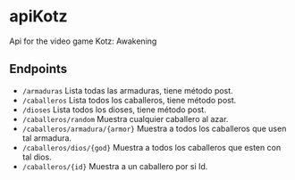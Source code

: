 # apiKotz
Api for the video game Kotz: Awakening

## Endpoints

- `/armaduras` Lista todas las armaduras, tiene método post.
- `/caballeros` Lista todos los caballeros, tiene método post.
- `/dioses` Lista todos los dioses, tiene método post.
- `/caballeros/random` Muestra cualquier caballero al azar.
- `/caballeros/armadura/{armor}` Muestra a todos los caballeros que usen tal armadura.
- `/caballeros/dios/{god}` Muestra a todos los caballeros que esten con tal dios.
- `/caballeros/{id}` Muestra a un caballero por si Id.
